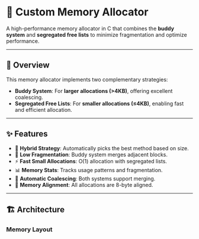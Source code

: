 # 🧠 Custom Memory Allocator

A high-performance memory allocator in C that combines the **buddy system** and **segregated free lists** to minimize fragmentation and optimize performance.

---

## 📖 Overview

This memory allocator implements two complementary strategies:

- **Buddy System**: For **larger allocations (>4KB)**, offering excellent coalescing.
- **Segregated Free Lists**: For **smaller allocations (≤4KB)**, enabling fast and efficient allocation.

---

## ✨ Features

- 🔀 **Hybrid Strategy**: Automatically picks the best method based on size.
- 🧩 **Low Fragmentation**: Buddy system merges adjacent blocks.
- ⚡ **Fast Small Allocations**: O(1) allocation with segregated lists.
- 📊 **Memory Stats**: Tracks usage patterns and fragmentation.
- 🔁 **Automatic Coalescing**: Both systems support merging.
- 📐 **Memory Alignment**: All allocations are 8-byte aligned.

---

## 🏗 Architecture

### Memory Layout

